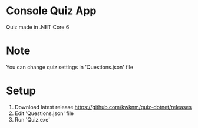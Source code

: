 # Console Quiz App
Quiz made in .NET Core 6

# Note
You can change quiz settings in 'Questions.json' file

# Setup
1. Download latest release https://github.com/kwknm/quiz-dotnet/releases
2. Edit 'Questions.json' file
3. Run 'Quiz.exe'
